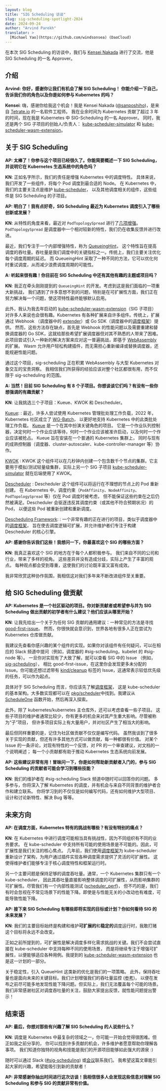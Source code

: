 ```yaml
---
layout: blog
title: "SIG Scheduling 访谈"
slug: sig-scheduling-spotlight-2024
date: 2024-09-24
author: "Arvind Parekh"
translator: >
  [Michael Yao](https://github.com/windsonsea) (DaoCloud)
---
```

<!--
layout: blog
title: "Spotlight on SIG Scheduling"
slug: sig-scheduling-spotlight-2024
canonicalUrl: https://www.kubernetes.dev/blog/2024/09/24/sig-scheduling-spotlight-2024
date: 2024-09-24
author: "Arvind Parekh"
-->

<!--
In this SIG Scheduling spotlight we talked with [Kensei Nakada](https://github.com/sanposhiho/), an
approver in SIG Scheduling.

## Introductions

**Arvind:** **Hello, thank you for the opportunity to learn more about SIG Scheduling! Would you
like to introduce yourself and tell us a bit about your role, and how you got involved with
Kubernetes?**
-->
在本次 SIG Scheduling 的访谈中，我们与 [Kensei Nakada](https://github.com/sanposhiho/)
进行了交流，他是 SIG Scheduling 的一名 Approver。

## 介绍

**Arvind:** **你好，感谢你让我们有机会了解 SIG Scheduling！
你能介绍一下自己，告诉我们你的角色以及你是如何参与 Kubernetes 的吗？**

<!--
**Kensei**: Hi, thanks for the opportunity! I’m Kensei Nakada
([@sanposhiho](https://github.com/sanposhiho/)), a software engineer at
[Tetrate.io](https://tetrate.io/). I have been contributing to Kubernetes in my free time for more
than 3 years, and now I’m an approver of SIG-Scheduling in Kubernetes. Also, I’m a founder/owner of
two SIG subprojects,
[kube-scheduler-simulator](https://github.com/kubernetes-sigs/kube-scheduler-simulator) and
[kube-scheduler-wasm-extension](https://github.com/kubernetes-sigs/kube-scheduler-wasm-extension).
-->
**Kensei**: 嗨，感谢你给我这个机会！我是 Kensei Nakada
([@sanposhiho](https://github.com/sanposhiho/))，是来自 [Tetrate.io](https://tetrate.io/) 的一名软件工程师。
我在业余时间为 Kubernetes 贡献了超过 3 年的时间，现在我是 Kubernetes 中 SIG-Scheduling 的一名 Approver。
同时，我还是两个 SIG 子项目的创始人/负责人：
[kube-scheduler-simulator](https://github.com/kubernetes-sigs/kube-scheduler-simulator) 和
[kube-scheduler-wasm-extension](https://github.com/kubernetes-sigs/kube-scheduler-wasm-extension)。

<!--
## About SIG Scheduling

**AP: That's awesome! You've been involved with the project since a long time. Can you provide a
brief overview of SIG Scheduling and explain its role within the Kubernetes ecosystem?**

**KN**: As the name implies, our responsibility is to enhance scheduling within
Kubernetes. Specifically, we develop the components that determine which Node is the best place for
each Pod. In Kubernetes, our main focus is on maintaining the
[kube-scheduler](https://kubernetes.io/docs/concepts/scheduling-eviction/kube-scheduler/), along
with other scheduling-related components as part of our SIG subprojects.
-->
## 关于 SIG Scheduling

**AP: 太棒了！你参与这个项目已经很久了。你能简要概述一下 SIG Scheduling，并说明它在 Kubernetes 生态系统中的角色吗？**

**KN**: 正如名字所示，我们的责任是增强 Kubernetes 中的调度特性。
具体来说，我们开发了一些组件，将每个 Pod 调度到最合适的 Node。
在 Kubernetes 中，我们的主要关注点是维护
[kube-scheduler](https://kubernetes.io/docs/concepts/scheduling-eviction/kube-scheduler/)，
以及其他调度相关的组件，这些组件是 SIG Scheduling 的子项目。

<!--
**AP: I see, got it! That makes me curious--what recent innovations or developments has SIG
Scheduling introduced to Kubernetes scheduling?**

**KN**: From a feature perspective, there have been [several
enhancements](https://kubernetes.io/blog/2023/04/17/fine-grained-pod-topology-spread-features-beta/)
to `PodTopologySpread` recently. `PodTopologySpread` is a relatively new feature in the scheduler,
and we are still in the process of gathering feedback and making improvements.
-->
**AP: 明白了！我有点好奇，SIG Scheduling 最近为 Kubernetes 调度引入了哪些创新或发展？**

**KN**: 从特性的角度来看，最近对 `PodTopologySpread`
进行了[几项增强](/zh-cn/blog/2023/04/17/fine-grained-pod-topology-spread-features-beta/)。
`PodTopologySpread` 是调度器中一个相对较新的特性，我们仍在收集反馈并进行改进。

<!--
Most recently, we have been focusing on a new internal enhancement called
[QueueingHint](https://github.com/kubernetes/enhancements/blob/master/keps/sig-scheduling/4247-queueinghint/README.md)
which aims to enhance scheduling throughput. Throughput is one of our crucial metrics in
scheduling. Traditionally, we have primarily focused on optimizing the latency of each scheduling
cycle. QueueingHint takes a different approach, optimizing when to retry scheduling, thereby
reducing the likelihood of wasting scheduling cycles.
-->
最近，我们专注于一个内部增强特性，称为
[QueueingHint](https://github.com/kubernetes/enhancements/blob/master/keps/sig-scheduling/4247-queueinghint/README.md)，
这个特性旨在提高调度的吞吐量。吞吐量是我们调度中的关键指标之一。传统上，我们主要关注优化每个调度周期的延迟。
而 QueueingHint 采取了一种不同的方法，它可以优化何时重试调度，从而减少浪费调度周期的可能性。

<!--
**A: That sounds interesting! Are there any other interesting topics or projects you are currently
working on within SIG Scheduling?**

**KN**: I’m leading the development of `QueueingHint` which I just shared.  Given that it’s a big new
challenge for us, we’ve been facing many unexpected challenges, especially around the scalability,
and we’re trying to solve each of them to eventually enable it by default.
-->
**A: 听起来很有趣！你目前在 SIG Scheduling 中还有其他有趣的主题或项目吗？**

**KN**: 我正在牵头刚刚提到的 `QueueingHint` 的开发。考虑到这是我们面临的一项重大新挑战，
我们遇到了许多意想不到的问题，特别是在可扩展性方面，我们正在努力解决每一个问题，使这项特性最终能够默认启用。

<!--
And also, I believe
[kube-scheduler-wasm-extention](https://github.com/kubernetes-sigs/kube-scheduler-wasm-extension)
(SIG sub project) that I started last year would be interesting to many people.  Kubernetes has
various extensions from many components. Traditionally, extensions are provided via webhooks
([extender](https://github.com/kubernetes/design-proposals-archive/blob/main/scheduling/scheduler_extender.md)
in the scheduler) or Go SDK ([Scheduling
Framework](https://kubernetes.io/docs/concepts/scheduling-eviction/scheduling-framework/) in the
scheduler). However, these come with drawbacks - performance issues with webhooks and the need to
rebuild and replace schedulers with Go SDK, posing difficulties for those seeking to extend the
scheduler but lacking familiarity with it.  The project is trying to introduce a new solution to
this general challenge - a [WebAssembly](https://webassembly.org/) based extension. Wasm allows
users to build plugins easily, without worrying about recompiling or replacing their scheduler, and
sidestepping performance concerns.
-->
此外，我认为我去年启动的
[kube-scheduler-wasm-extension](https://github.com/kubernetes-sigs/kube-scheduler-wasm-extension)（SIG 子项目）
对许多人来说也会很有趣。Kubernetes 有各种扩展来自许多组件。传统上，扩展通过 Webhook
（调度器中的 [extender](https://github.com/kubernetes/design-proposals-archive/blob/main/scheduling/scheduler_extender.md)）或
Go SDK（调度器中的[调度框架](/zh-cn/docs/concepts/scheduling-eviction/scheduling-framework/)）提供。
然而，这些方法存在缺点，首先是 Webhook 的性能问题以及需要重建和替换调度器的 Go SDK，这就给那些希望扩展调度器但对其不熟悉的人带来了困难。
此项目尝试引入一种新的解决方案来应对这一普遍挑战，即基于 [WebAssembly](https://webassembly.org/) 的扩展。
Wasm 允许用户轻松构建插件，而无需担心重新编译或替换调度器，还能规避性能问题。

<!--
Through this project, sig-scheduling has been learning valuable insights about WebAssembly's
interaction with large Kubernetes objects. And I believe the experience that we’re gaining should be
useful broadly within the community, beyond sig-scheduling.

**A: Definitely! Now, there are currently 8 subprojects inside SIG Scheduling. Would you like to
talk about them? Are there some interesting contributions by those teams you want to highlight?**

**KN**: Let me pick up three sub projects; Kueue, KWOK and descheduler.
-->
通过这个项目，sig-scheduling 正在积累 WebAssembly 与大型 Kubernetes 对象交互的宝贵洞察。
我相信我们所获得的经验应该对整个社区都很有用，而不仅限于 sig-scheduling 的范围。

**A: 当然！目前 SIG Scheduling 有 8 个子项目。你想谈谈它们吗？有没有一些你想强调的有趣贡献？**

**KN**: 让我挑选三个子项目：Kueue、KWOK 和 Descheduler。

<!--
[Kueue](https://github.com/kubernetes-sigs/kueue):
: Recently, many people have been trying to manage batch workloads with Kubernetes, and in 2022,
Kubernetes community founded
[WG-Batch](https://github.com/kubernetes/community/blob/master/wg-batch/README.md) for better
support for such batch workloads in Kubernetes.  [Kueue](https://github.com/kubernetes-sigs/kueue)
is a project that takes a crucial role for it. It’s a job queueing controller, deciding when a job
should wait, when a job should be admitted to start, and when a job should be preempted. Kueue aims
to be installed on a vanilla Kubernetes cluster while cooperating with existing matured controllers
(scheduler, cluster-autoscaler, kube-controller-manager, etc).
-->
[Kueue](https://github.com/kubernetes-sigs/kueue):
: 最近，许多人尝试使用 Kubernetes 管理批处理工作负载，2022 年，Kubernetes 社区成立了
  [WG-Batch](https://github.com/kubernetes/community/blob/master/wg-batch/README.md)，
  以更好地支持 Kubernetes 中的此类批处理工作负载。
  [Kueue](https://github.com/kubernetes-sigs/kueue) 是一个在其中扮演关键角色的项目。
  它是一个作业队列控制器，决定何时一个作业应该等待，何时一个作业应该被准许启动，以及何时一个作业应该被抢占。
  Kueue 旨在安装在一个普通的 Kubernetes 集群上，
  同时与现有的成熟控制器（调度器、cluster-autoscaler、kube-controller-manager 等）协作。

<!--
[KWOK](https://github.com/kubernetes-sigs/kwok):
: KWOK is a component in which you can create a cluster of thousands of Nodes in seconds. It’s
  mostly useful for simulation/testing as a lightweight cluster, and actually another SIG sub
  project [kube-scheduler-simulator](https://github.com/kubernetes-sigs/kube-scheduler-simulator)
  uses KWOK background.

[descheduler](https://github.com/kubernetes-sigs/descheduler):
: Descheduler is a component recreating pods that are running on undesired Nodes.  In Kubernetes,
scheduling constraints (`PodAffinity`, `NodeAffinity`, `PodTopologySpread`, etc) are honored only at
Pod schedule, but it’s not guaranteed that the contrtaints are kept being satisfied afterwards.
Descheduler evicts Pods violating their scheduling constraints (or other undesired conditions) so
that they’re recreated and rescheduled.
-->
[KWOK](https://github.com/kubernetes-sigs/kwok)
: KWOK 这个组件可以在几秒钟内创建一个包含数千个节点的集群。它主要用于模拟/测试轻量级集群，实际上另一个 SIG 子项目
  [kube-scheduler-simulator](https://github.com/kubernetes-sigs/kube-scheduler-simulator) 就在后端使用了 KWOK。

[Descheduler](https://github.com/kubernetes-sigs/descheduler)
: Descheduler 这个组件可以将运行在不理想的节点上的 Pod 重新创建。
  在 Kubernetes 中，调度约束（`PodAffinity`、`NodeAffinity`、`PodTopologySpread` 等）仅在 Pod 调度时被考虑，
  但不能保证这些约束在之后仍然被满足。Descheduler 会驱逐违反其调度约束（或其他不符合预期状况）的 Pod，
  以便这些 Pod 被重新创建和重新调度。

<!--
[Descheduling Framework](https://github.com/kubernetes-sigs/descheduler/blob/master/keps/753-descheduling-framework/README.md).
: One very interesting on-going project, similar to [Scheduling
  Framework](https://kubernetes.io/docs/concepts/scheduling-eviction/scheduling-framework/) in the
  scheduler, aiming to make descheduling logic extensible and allow maintainers to focus on building
  a core engine of descheduler.
-->
[Descheduling Framework](https://github.com/kubernetes-sigs/descheduler/blob/master/keps/753-descheduling-framework/README.md):
: 一个非常有趣的正在进行的项目，类似于调度器中的[调度框架](/zh-cn/docs/concepts/scheduling-eviction/scheduling-framework/)，
  旨在使去调度逻辑可扩展，并允许维护者们专注于构建 Descheduler 的核心引擎。

<!--
**AP: Thank you for letting us know! And I have to ask, what are some of your favorite things about
this SIG?**

**KN**: What I really like about this SIG is how actively engaged everyone is. We come from various
companies and industries, bringing diverse perspectives to the table. Instead of these differences
causing division, they actually generate a wealth of opinions. Each view is respected, and this
makes our discussions both rich and productive.

I really appreciate this collaborative atmosphere, and I believe it has been key to continuously
improving our components over the years.
-->
**AP: 感谢你告诉我们这些！我想问一下，你最喜欢这个 SIG 的哪些方面？**

**KN**: 我真正喜欢这个 SIG 的地方在于每个人都积极参与。
我们来自不同的公司和行业，带来了多样的视角。
这些差异并没有造成分歧，实际上产生了丰富的观点。
每种观点都会受到尊重，这使我们的讨论既丰富又富有成效。

我非常欣赏这种协作氛围，我相信这对我们多年来不断改进组件至关重要。

<!--
## Contributing to SIG Scheduling

**AP: Kubernetes is a community-driven project. Any recommendations for new contributors or
beginners looking to get involved and contribute to SIG scheduling? Where should they start?**

**KN**: Let me start with a general recommendation for contributing to any SIG: a common approach is
to look for
[good-first-issue](https://github.com/kubernetes/kubernetes/issues?q=is%3Aopen+is%3Aissue+label%3A%22good+first+issue%22).
However, you'll soon realize that many people worldwide are trying to contribute to the Kubernetes
repository.
-->
## 给 SIG Scheduling 做贡献

**AP: Kubernetes 是一个社区驱动的项目。你对新贡献者或希望参与并为
SIG Scheduling 做出贡献的初学者有什么建议？他们应该从哪里开始？**

**KN**: 让我先给出一个关于为任何 SIG 贡献的通用建议：一种常见的方法是寻找
[good-first-issue](https://github.com/kubernetes/kubernetes/issues?q=is%3Aopen+is%3Aissue+label%3A%22good+first+issue%22)。
然而，你很快就会意识到，世界各地有很多人正在尝试为 Kubernetes 仓库做贡献。

<!--
I suggest starting by examining the implementation of a component that interests you. If you have
any questions about it, ask in the corresponding Slack channel (e.g., #sig-scheduling for the
scheduler, #sig-node for kubelet, etc).  Once you have a rough understanding of the implementation,
look at issues within the SIG (e.g.,
[sig-scheduling](https://github.com/kubernetes/kubernetes/issues?q=is%3Aopen+is%3Aissue+label%3Asig%2Fscheduling)),
where you'll find more unassigned issues compared to good-first-issue ones.  You may also want to
filter issues with the
[kind/cleanup](https://github.com/kubernetes/kubernetes/issues?q=is%3Aopen+is%3Aissue++label%3Akind%2Fcleanup+)
label, which often indicates lower-priority tasks and can be starting points.
-->
我建议先查看你感兴趣的某个组件的实现。如果你对该组件有任何疑问，可以在相应的
Slack 频道中提问（例如，调度器的 #sig-scheduling，kubelet 的 #sig-node 等）。
一旦你对实现有了大致了解，就可以查看 SIG 中的 Issue
（例如，[sig-scheduling](https://github.com/kubernetes/kubernetes/issues?q=is%3Aopen+is%3Aissue+label%3Asig%2Fscheduling)），
相比 good-first-issue，在这里你会发现更多未分配的 Issue。你可能还想过滤带有
[kind/cleanup](https://github.com/kubernetes/kubernetes/issues?q=is%3Aopen+is%3Aissue++label%3Akind%2Fcleanup+)
标签的 Issue，这通常表示较低优先级的任务，可以作为起点。

<!--
Specifically for SIG Scheduling, you should first understand the [Scheduling
Framework](https://kubernetes.io/docs/concepts/scheduling-eviction/scheduling-framework/), which is
the fundamental architecture of kube-scheduler.  Most of the implementation is found in
[pkg/scheduler](https://github.com/kubernetes/kubernetes/tree/master/pkg/scheduler). I suggest
starting with
[ScheduleOne](https://github.com/kubernetes/kubernetes/blob/0590bb1ac495ae8af2a573f879408e48800da2c5/pkg/scheduler/schedule_one.go#L66)
function and then exploring deeper from there.

Additionally, apart from the main kubernetes/kubernetes repository, consider looking into
sub-projects. These typically have fewer maintainers and offer more opportunities to make a
significant impact. Despite being called "sub" projects, many have a large number of users and a
considerable impact on the community.
-->
具体对于 SIG Scheduling 而言，你应该先了解[调度框架](/zh-cn/docs/concepts/scheduling-eviction/scheduling-framework/)，
这是 kube-scheduler 的基本架构。大多数实现都可以在
[pkg/scheduler](https://github.com/kubernetes/kubernetes/tree/master/pkg/scheduler)中找到。我建议从
[ScheduleOne](https://github.com/kubernetes/kubernetes/blob/0590bb1ac495ae8af2a573f879408e48800da2c5/pkg/scheduler/schedule_one.go#L66)
函数开始，然后再深入探索。

此外，除了 kubernetes/kubernetes 主仓库外，还可以考虑查看一些子项目。
这些子项目的维护者通常比较少，你有更多的机会来对其产生重大影响。尽管被称为“子”项目，
但许多项目实际上有大量用户，并对社区产生了相当大的影响。

<!--
And last but not least, remember contributing to the community isn’t just about code.  While I
talked a lot about the implementation contribution, there are many ways to contribute, and each one
is valuable. One comment to an issue, one feedback to an existing feature, one review comment in PR,
one clarification on the documentation; every small contribution helps drive the Kubernetes
ecosystem forward.

**AP: Those are some pretty useful tips! And if I may ask, how do you assist new contributors in
getting started, and what skills are contributors likely to learn by participating in SIG
Scheduling?**
-->
最后但同样重要的是，记住为社区做贡献不仅仅是编写代码。
虽然我谈到了很多关于实现的贡献，但还有许多其他方式可以做贡献，每一种都很有价值。
对某个 Issue 的一条评论，对现有特性的一个反馈，对 PR 的一个审查建议，对文档的一个说明阐述；
每一个小贡献都有助于推动 Kubernetes 生态系统向前发展。

**AP: 这些建议非常有用！冒昧问一下，你是如何帮助新贡献者入门的，参与 SIG Scheduling 的贡献者可能会学习到哪些技能？**

<!--
**KN**: Our maintainers are available to answer your questions in the #sig-scheduling Slack
channel. By participating, you'll gain a deeper understanding of Kubernetes scheduling and have the
opportunity to collaborate and network with maintainers from diverse backgrounds. You'll learn not
just how to write code, but also how to maintain a large project, design and discuss new features,
address bugs, and much more.

## Future Directions

**AP: What are some Kubernetes-specific challenges in terms of scheduling? Are there any particular
pain points?**
-->
**KN**: 我们的维护者在 #sig-scheduling Slack 频道中随时可以回答你的问题。
多多参与，你将深入了解 Kubernetes 的调度，并有机会与来自不同背景的维护者合作和建立联系。
你将学习到的不仅仅是如何编写代码，还有如何维护大型项目、设计和讨论新特性、解决 Bug 等等。

## 未来方向

**AP: 在调度方面，Kubernetes 特有的挑战有哪些？有没有特别的痛点？**

<!--
**KN**: Scheduling in Kubernetes can be quite challenging because of the diverse needs of different
organizations with different business requirements. Supporting all possible use cases in
kube-scheduler is impossible. Therefore, extensibility is a key focus for us. A few years ago, we
rearchitected kube-scheduler with [Scheduling
Framework](https://kubernetes.io/docs/concepts/scheduling-eviction/scheduling-framework/), which
offers flexible extensibility for users to implement various scheduling needs through plugins. This
allows maintainers to focus on the core scheduling features and the framework runtime.
-->
**KN**: 在 Kubernetes 中进行调度可能相当具有挑战性，因为不同组织有不同的业务要求。
在 kube-scheduler 中支持所有可能的使用场景是不可能的。因此，可扩展性是我们关注的核心焦点。
几年前，我们使用[调度框架](/zh-cn/docs/concepts/scheduling-eviction/scheduling-framework/)为
kube-scheduler 重新设计了架构，为用户通过插件实现各种调度需求提供了灵活的可扩展性。
这使得维护者们能够专注于核心调度特性和框架运行时。

<!--
Another major issue is maintaining sufficient scheduling throughput. Typically, a Kubernetes cluster
has only one kube-scheduler, so its throughput directly affects the overall scheduling scalability
and, consequently, the cluster's scalability. Although we have an internal performance test
([scheduler_perf](https://github.com/kubernetes/kubernetes/tree/master/test/integration/scheduler_perf)),
unfortunately, we sometimes overlook performance degradation in less common scenarios. It’s
difficult as even small changes, which look irrelevant to performance, can lead to degradation.
-->
另一个主要问题是保持足够的调度吞吐量。通常，一个 Kubernetes 集群只有一个 kube-scheduler，
因此其吞吐量直接影响整体调度的可扩展性，从而影响集群的可扩展性。尽管我们有一个内部性能测试
([scheduler_perf](https://github.com/kubernetes/kubernetes/tree/master/test/integration/scheduler_perf))，
但不巧的是，我们有时会忽视在不常见场景下的性能下降。即使是与性能无关的小改动也有难度，可能导致性能下降。

<!--
**AP:  What are some upcoming goals or initiatives for SIG Scheduling? How do you envision the SIG evolving in the future?**

**KN**: Our primary goal is always to build and maintain _extensible_ and _stable_ scheduling
runtime, and I bet this goal will remain unchanged forever.

As already mentioned, extensibility is key to solving the challenge of the diverse needs of
scheduling. Rather than trying to support every different use case directly in kube-scheduler, we
will continue to focus on enhancing extensibility so that it can accommodate various use
cases. [kube-scheduler-wasm-extention](https://github.com/kubernetes-sigs/kube-scheduler-wasm-extension)
that I mentioned is also part of this initiative.
-->
**AP: 接下来 SIG Scheduling 有哪些即将实现的目标或计划？你如何看待 SIG 的未来发展？**

**KN**: 我们的主要目标始终是构建和维护**可扩展的**和**稳定的**调度运行时，我敢打赌这个目标将永远不会改变。

正如之前所提到的，可扩展性是解决调度多样化需求挑战的关键。我们不会尝试直接在 kube-scheduler 中支持每种不同的使用场景，
而是将继续专注于增强可扩展性，以便能够适应各种用例。我提到的
[kube-scheduler-wasm-extension](https://github.com/kubernetes-sigs/kube-scheduler-wasm-extension)
也是这一计划的一部分。

<!--
Regarding stability, introducing new optimizations like QueueHint is one of our
strategies. Additionally, maintaining throughput is also a crucial goal towards the future. We’re
planning to enhance our throughput monitoring
([ref](https://github.com/kubernetes/kubernetes/issues/124774)), so that we can notice degradation
as much as possible on our own before releasing. But, realistically, we can't cover every possible
scenario. We highly appreciate any attention the community can give to scheduling throughput and
encourage feedback and alerts regarding performance issues!
-->
关于稳定性，引入 QueueHint 这类新的优化是我们的一项策略。
此外，保持吞吐量也是面向未来的关键目标。我们计划增强我们的吞吐量监控
([参考](https://github.com/kubernetes/kubernetes/issues/124774))，
以便在发布之前尽可能多地发现性能下降问题。但实际上，我们无法覆盖每个可能的场景。
我们非常感谢社区对调度吞吐量的关注，鼓励大家提出反馈，就性能问题提出警示！

<!--
## Closing Remarks

**AP: Finally, what message would you like to convey to those who are interested in learning more
about SIG Scheduling?**

**KN**: Scheduling is one of the most complicated areas in Kubernetes, and you may find it difficult
at first. But, as I shared earlier, you can find many opportunities for contributions, and many
maintainers are willing to help you understand things. We know your unique perspective and skills
are what makes our open source so powerful :)
-->
## 结束语

**AP: 最后，你想对那些有兴趣了解 SIG Scheduling 的人说些什么？**

**KN**: 调度是 Kubernetes 中最复杂的领域之一，你可能一开始会觉得很困难。但正如我之前分享的，
你可以找到许多贡献的机会，许多维护者愿意帮助你理解各事项。
我们知道你独特的视角和技能是我们的开源项目能够如此强大的源泉 :)

<!--
Feel free to reach out to us in Slack
([#sig-scheduling](https://kubernetes.slack.com/archives/C09TP78DV)) or
[meetings](https://github.com/kubernetes/community/blob/master/sig-scheduling/README.md#meetings).
I hope this article interests everyone and we can see new contributors!

**AP: Thank you so much for taking the time to do this! I'm confident that many will find this
information invaluable for understanding more about SIG Scheduling and for contributing to the SIG.**
-->
随时可以通过 Slack ([#sig-scheduling](https://kubernetes.slack.com/archives/C09TP78DV))
或[会议](https://github.com/kubernetes/community/blob/master/sig-scheduling/README.md#meetings)联系我们。
我希望这篇文章能引起大家的兴趣，希望能吸引到新的贡献者！

**AP: 非常感谢你抽出时间进行这次访谈！我相信很多人会发现这些信息对理解 SIG Scheduling 和参与 SIG 的贡献非常有价值。**
